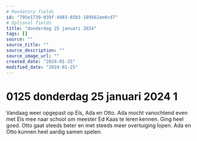 ```yaml
---
# Mandatory fields
id: "795e1739-039f-4983-85b3-189562ae6cd7"
# Optional fields
title: "donderdag 25 januari 2024"
tags: []
source: ""
source_title: ""
source_description: ""
source_image_url: ""
created_date: "2024-01-25"
modified_date: "2024-01-25"
---
```

# 0125 donderdag 25 januari 2024 1
Vandaag weer opgepast op Els, Ada en Otto. Ada mocht vanochtend even met Els mee naar school om meester Ed Kaas te leren kennen. Ging heel goed. Otto gaat steeds beter en met steeds meer overtuiging lopen. Ada en Otto kunnen heel aardig samen spelen.

